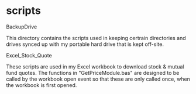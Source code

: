 # scripts

BackupDrive

This directory contains the scripts used in keeping certrain directories and drives synced up with my portable hard drive that is kept off-site.

Excel_Stock_Quote

These scripts are used in my Excel workbook to download stock & mutual fund quotes.  The functions in "GetPriceModule.bas" are designed to be called by the workbook open event so that these are only called once, when the workbook is first opened.

